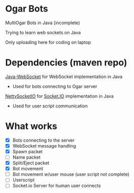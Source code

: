 # Ogar Bots
MultiOgar Bots in Java (incomplete)

Trying to learn web sockets on Java 

Only uploading here for coding on laptop

# Dependencies (maven repo)
[Java-WebSocket](https://mvnrepository.com/artifact/org.java-websocket/Java-WebSocket) for WebSocket implementation in Java
- Used for bots connecting to Ogar server

[NettySocketIO](https://mvnrepository.com/artifact/com.corundumstudio.socketio/netty-socketio) for [Socket.IO](https://socket.io) implementation in Java
- Used for user script communication

# What works
- [x] Bots connecting to the server
- [x] WebSocket message handling
- [x] Spawn packet
- [ ] Name packet 
- [x] Split/Eject packet
- [x] Bot movement
- [ ] Bot movement w/user mouse (user script not complete)
- [ ] Userscript
- [ ] Socket.io Server for human user connects
